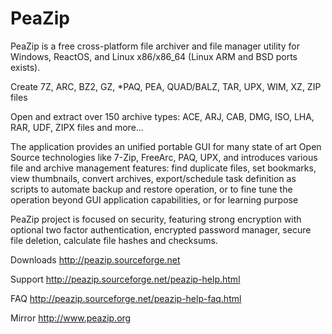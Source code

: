 PeaZip
======

PeaZip is a free cross-platform file archiver and file manager utility for Windows, ReactOS, and Linux x86/x86_64 (Linux ARM and BSD ports exists).

Create 7Z, ARC, BZ2, GZ, *PAQ, PEA, QUAD/BALZ, TAR, UPX, WIM, XZ, ZIP files

Open and extract over 150 archive types: ACE, ARJ, CAB, DMG, ISO, LHA, RAR, UDF, ZIPX files and more...

The application provides an unified portable GUI for many state of art Open Source technologies like 7-Zip, FreeArc, PAQ, UPX, and introduces various file and archive management features: find duplicate files, set bookmarks, view thumbnails, convert archives, export/schedule task definition as scripts to automate backup and restore operation, or to fine tune the operation beyond GUI application capabilities, or for learning purpose

PeaZip project is focused on security, featuring strong encryption with optional two factor authentication, encrypted password manager, secure file deletion, calculate file hashes and checksums.

Downloads http://peazip.sourceforge.net

Support http://peazip.sourceforge.net/peazip-help.html

FAQ http://peazip.sourceforge.net/peazip-help-faq.html

Mirror http://www.peazip.org

